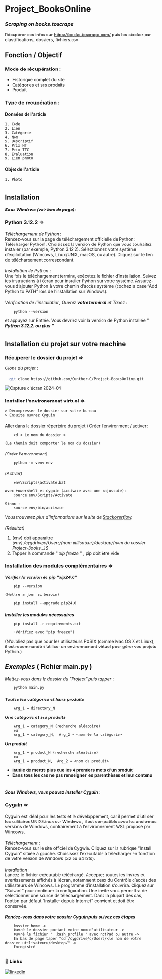
# Project_BooksOnline

### **_Scraping on books.toscrape_**
Récupérer des infos sur https://books.toscrape.com/ puis les stocker par classifications, dossiers, fichiers.csv

##
## Fonction / Objectif
### Mode de récupération :
- Historique complet du site
- Catégories et ses produits
- Produit

### Type de récupération :
#### Données de l'article
    1. Code 
    2. Lien 
    3. Catégorie
    4. Nom
    5. Descriptif 
    6. Prix HT
    7. Prix TTC
    8. Evaluation
    9. Lien photo

#### Objet de l'article
    1. Photo  

#
## Installation  
####
**_Sous Windows (voir bas de page)_** :
####
### Python 3.12.2 =>  
####
_Téléchargement de Python_ :  
Rendez-vous sur la page de téléchargement officielle de Python : Télécharger Python1.
Choisissez la version de Python que vous souhaitez installer (par exemple, Python 3.12.2).
Sélectionnez votre système d’exploitation (Windows, Linux/UNIX, macOS, ou autre).
Cliquez sur le lien de téléchargement correspondant.
####
_Installation de Python_ :  
Une fois le téléchargement terminé, exécutez le fichier d’installation.
Suivez les instructions à l’écran pour installer Python sur votre système.
Assurez-vous d’ajouter Python à votre chemin d’accès système (cochez la case “Add Python to PATH” lors de l’installation sur Windows).
####
_Vérification de l’installation, Ouvrez **_votre terminal_** et Tapez :_  
 
        python --version 
et appuyez sur Entrée. Vous devriez voir la version de Python installée **_" Python 3.12.2. ou plus "_**  

#
## Installation du projet sur votre machine 
####
### Récuperer le dossier du projet =>
_Clone du projet_ :
####
```bash
  git clone https://github.com/Gunther-C/Project-BooksOnline.git
```
![Capture d'écran 2024-04](https://github.com/Gunther-C/Dossier-Zip/assets/162619333/cb69695d-ba93-42e9-a087-f860da3ea53d)
###
### Installer l'environement virtuel =>
    > Décompresser le dossier sur votre bureau
    > Ensuite ouvrez Cyguin
####
Aller dans le dossier répertoire du projet / Créer l'environment / activer :  

        cd < Le nom du dossier >

    (Le Chemin doit comporter le nom du dossier)
####
_(Créer l'environment)_  

        python -m venv env
####
_(Activer)_  

        env\Scripts\activate.bat

    Avec PowerShell et Cyguin (Activate avec une majuscule):
        source env/Scripts/Activate

    Sinon : 
        source env/bin/activate

_Vous trouverez plus d'informations sur le site de [Stackoverflow](https://stackoverflow.com/questions/18713086/virtualenv-wont-activate-on-windows/18713789#18713789)._  
####
_(Résultat)_  
1. (env) doit apparaitre  
    _(env) /cygdrive/c/Users/(nom utilisateur)/desktop/(nom du dossier Project-Books...)$_
2. Tapper la commande " _pip freeze_ " , pip doit ètre vide
###
### Installation des modules complémentaires =>
####
**_Vérifier la version de pip "pip24.0"_**

        pip --version 

    (Mettre a jour si besoin)        

        pip install --upgrade pip24.0  

###
**_Installer les modules nécessaires_**  

        pip install -r requirements.txt

        (Vérifiez avec "pip freeze")

(N’oubliez pas que pour les utilisateurs POSIX (comme Mac OS X et Linux), il est recommandé d’utiliser un environnement virtuel pour gérer vos projets Python.)  
##
## _Exemples_ ( Fichier main.py )
_Mettez-vous dans le dossier du "Project" puis tapper_ :

        python main.py
###
**_Toutes les catégories et leurs produits_**

        Arg_1 = directory_N
**_Une catégorie et ses produits_**

        Arg_1 = category_N (recherche aléatoire)
        ou
        Arg_1 = category_N,  Arg_2 = <nom de la catégorie>
**_Un produit_**

        Arg_1 = product_N (recherche aléatoire)
        ou
        Arg_1 = product_N,  Arg_2 = <nom du produit>
 
- **Inutile de mettre plus que les 4 premiers mots d'un produit'**  
- **Dans tous les cas ne pas renseigner les parenthèses et leur contenu**  
#
#
**_Sous Windows, vous pouvez installer Cyguin_** :
### Cyguin =>  
####
Cygwin est idéal pour les tests et le développement, car il permet d’utiliser les utilitaires UNIX/Linux sur Windows , il est compatible avec les anciennes versions de Windows, contrairement à l’environnement WSL proposé par Windows,  
####
_Téléchargement_ :  
Rendez-vous sur le site officiel de Cygwin.
Cliquez sur la rubrique “Install Cygwin” située à gauche.
Choisissez l’exécutable à télécharger en fonction de votre version de Windows (32 ou 64 bits).  
####
_Installation_ :  
Lancez le fichier exécutable téléchargé.
Acceptez toutes les invites et avertissements affichés à l’écran, notamment ceux du Contrôle d’accès des utilisateurs de Windows.
Le programme d’installation s’ouvrira. Cliquez sur “Suivant” pour continuer la configuration.
Une invite vous permettra de sélectionner une source de téléchargement. Dans la plupart des cas, l’option par défaut “Installer depuis Internet” convient et doit être conservée.  
####
 
**_Rendez-vous dans votre dossier Cyguin puis suivez ces étapes_**

        Dossier home ->   
        Ouvré le dossier portant votre nom d'utilisateur -> 
        Ouvré le fichier " .bash_profile " avec notPad ou autre -> 
        En bas de page taper "cd /cygdrive/c/Users/<le nom de votre dossier utilisateur>/desktop/" ->
        Enregistré

##
##
### 🔗 Links

[![linkedin](https://www.linkedin.com/in/gunther-chevestrier-813344255?style=for-the-badge&logo=linkedin&logoColor=white)](https://www.linkedin.com/)
